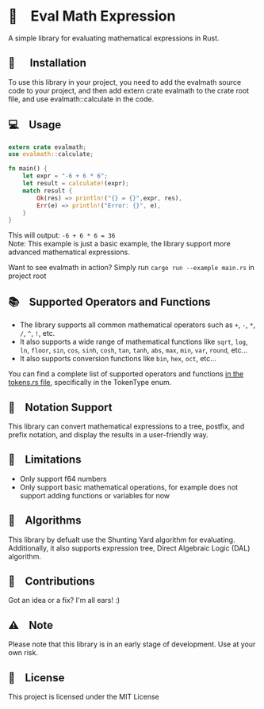 # 🔢 &nbsp;&nbsp; Eval Math Expression 

A simple library for evaluating mathematical expressions in Rust.

## 🔧 &nbsp;&nbsp;&nbsp;&nbsp; Installation 

To use this library in your project, you need to add the evalmath source code to your project, and then add extern crate evalmath to the crate root file, and use evalmath::calculate in the code.


## 💻 &nbsp;&nbsp; Usage 
```Rust
extern crate evalmath;
use evalmath::calculate;

fn main() {
    let expr = "-6 + 6 * 6";
    let result = calculate!(expr);
    match result {
        Ok(res) => println!("{} = {}",expr, res),
        Err(e) => println!("Error: {}", e),
    }
}
```

This will output:
`-6 + 6 * 6 = 36` <br>
Note: This example is just a basic example, the library support more advanced mathematical expressions.

Want to see evalmath in action? Simply run `cargo run --example main.rs` in project root

## 📚 &nbsp;&nbsp; Supported Operators and Functions 

- The library supports all common mathematical operators such as `+`, `-`, `*`, `/`, `^`, `!`, etc.
- It also supports a wide range of mathematical functions like `sqrt`, `log`, `ln`, `floor`, `sin`, `cos`, `sinh`, `cosh`, `tan`, `tanh`, `abs`, `max`, `min`, `var`, `round`, etc...
- It also supports conversion functions like `bin`, `hex`, `oct`, etc...

You can find a complete list of supported operators and functions [in the tokens.rs file](https://github.com/alirezamdk/evalMathExpression/blob/main/src/general/tokens.rs), specifically in the TokenType enum.

## 📝 &nbsp;&nbsp; Notation Support 

This library can convert mathematical expressions to a tree, postfix, and prefix notation, and display the results in a user-friendly way.


## 🚫 &nbsp;&nbsp; Limitations 

- Only support f64 numbers
- Only support basic mathematical operations, for example does not support adding functions or variables for now

## 🌳 &nbsp;&nbsp; Algorithms

This library by defualt use the Shunting Yard algorithm for evaluating. Additionally, it also supports expression tree, Direct Algebraic Logic (DAL) algorithm.


## 🤗 &nbsp;&nbsp; Contributions 

Got an idea or a fix? I'm all ears! :) 


## ⚠️ &nbsp;&nbsp; Note 

Please note that this library is in an early stage of development. Use at your own risk.

## 📜 &nbsp;&nbsp; License

This project is licensed under the MIT License
